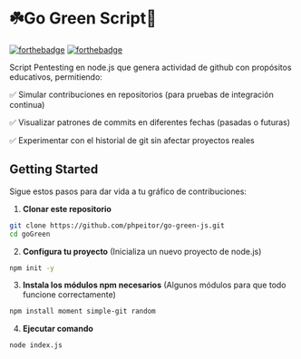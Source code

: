 # ☘️Go Green Script🐞
[![forthebadge](http://forthebadge.com/images/badges/made-with-javascript.svg)](https://www.linkedin.com/in/drphp/)
[![forthebadge](http://forthebadge.com/images/badges/built-with-love.svg)](https://www.linkedin.com/in/drphp/)

Script Pentesting en node.js que genera actividad de github con propósitos educativos, permitiendo:

✅ Simular contribuciones en repositorios (para pruebas de integración continua)

✅ Visualizar patrones de commits en diferentes fechas (pasadas o futuras)

✅ Experimentar con el historial de git sin afectar proyectos reales

## Getting Started

Sigue estos pasos para dar vida a tu gráfico de contribuciones:

1. **Clonar este repositorio**
```bash
git clone https://github.com/phpeitor/go-green-js.git
cd goGreen
```
2. **Configura tu proyecto** (Inicializa un nuevo proyecto de node.js)
```bash
npm init -y
  ```
3. **Instala los módulos npm necesarios** (Algunos módulos para que todo funcione correctamente)
```bash
npm install moment simple-git random
```
4. **Ejecutar comando**
```bash
node index.js
```
